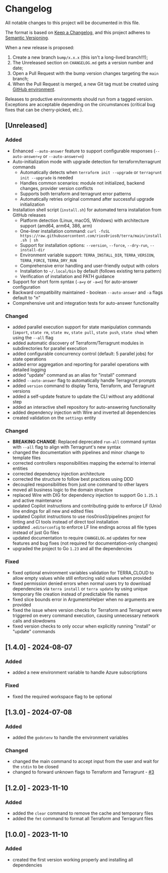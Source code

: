 # Changelog

All notable changes to this project will be documented in this file.

The format is based on [Keep a Changelog](https://keepachangelog.com/en/1.1.0/), and this project adheres to [Semantic Versioning](https://semver.org/spec/v2.0.0.html).

When a new release is proposed:

1. Create a new branch `bump/x.x.x` (this isn't a long-lived branch!!!);
2. The Unreleased section on `CHANGELOG.md` gets a version number and date;
3. Open a Pull Request with the bump version changes targeting the `main` branch;
4. When the Pull Request is merged, a new Git tag must be created using [GitHub environment](https://github.com/rios0rios0/terra/tags).

Releases to productive environments should run from a tagged version.
Exceptions are acceptable depending on the circumstances (critical bug fixes that can be cherry-picked, etc.).

## [Unreleased]

### Added
- Enhanced `--auto-answer` feature to support configurable responses (`--auto-answer=y` or `--auto-answer=n`)
- Auto-initialization mode with upgrade detection for terraform/terragrunt commands
  - Automatically detects when `terraform init --upgrade` or `terragrunt init --upgrade` is needed
  - Handles common scenarios: module not initialized, backend changes, provider version conflicts
  - Supports both terraform and terragrunt error patterns
  - Automatically retries original command after successful upgrade initialization
- Installation shell script (`install.sh`) for automated terra installation from GitHub releases
  - Platform detection (Linux, macOS, Windows) with architecture support (amd64, arm64, 386, arm)
  - One-liner installation command: `curl -fsSL https://raw.githubusercontent.com/rios0rios0/terra/main/install.sh | sh`
  - Support for installation options: `--version`, `--force`, `--dry-run`, `--install-dir`
  - Environment variable support: `TERRA_INSTALL_DIR`, `TERRA_VERSION`, `TERRA_FORCE`, `TERRA_DRY_RUN`
  - Comprehensive error handling and user-friendly output with colors
  - Installation to `~/.local/bin` by default (follows existing terra pattern)
  - Verification of installation and PATH guidance
- Support for short form syntax (`-a=y` or `-a=n`) for auto-answer configuration
- Backward compatibility maintained - boolean `--auto-answer` and `-a` flags default to "n"
- Comprehensive unit and integration tests for auto-answer functionality

### Changed

- added parallel execution support for state manipulation commands (`import`, `state rm`, `state mv`, `state pull`, `state push`, `state show`) when using the `--all` flag
- added automatic discovery of Terraform/Terragrunt modules in subdirectories for parallel execution
- added configurable concurrency control (default: 5 parallel jobs) for state operations
- added error aggregation and reporting for parallel operations with detailed logging
- added "update" command as an alias for "install" command
- added `--auto-answer` flag to automatically handle Terragrunt prompts
- added `version` command to display Terra, Terraform, and Terragrunt versions
- added a self-update feature to update the CLI without any additional step
- added an interactive shell repository for auto-answering functionality
- added dependency injection with Wire and inverted all dependencies
- created validation on the `settings` entity

### Changed

- **BREAKING CHANGE**: Replaced deprecated `run-all` command syntax with `--all` flag to align with Terragrunt's new syntax
- changed the documentation with pipelines and minor change to template files
- corrected controllers responsibilities mapping the external to internal entities
- corrected dependency injection architecture
- corrected the structure to follow best practices using DDD
- decoupled responsibilities from just one command to other layers
- moved all business logic to the domain structure
- replaced Wire with DIG for dependency injection to support Go `1.25.1` and active maintenance
- updated Copilot instructions and contributing guide to enforce LF (Unix) line endings for all new and edited files
- updated Copilot instructions to use rios0rios0/pipelines project for linting and CI tools instead of direct tool installation
- updated `.editorconfig` to enforce LF line endings across all file types instead of just Go files
- updated documentation to require `CHANGELOG.md` updates for new features and bug fixes (not required for documentation-only changes)
- upgraded the project to Go `1.23` and all the dependencies

### Fixed

- fixed optional environment variables validation for TERRA_CLOUD to allow empty values while still enforcing valid values when provided
- fixed permission denied errors when normal users try to download dependencies via `terra install` or `terra update` by using unique temporary file creation instead of predictable file names
- fixed slice bounds error in ArgumentsHelper when no arguments are provided
- fixed the issue where version checks for Terraform and Terragrunt were triggered on every command execution, causing unnecessary network calls and slowdowns
- fixed version checks to only occur when explicitly running "install" or "update" commands

## [1.4.0] - 2024-08-07

### Added

- added a new environment variable to handle Azure subscriptions

### Fixed

- fixed the required workspace flag to be optional

## [1.3.0] - 2024-07-08

### Added

- added the `godotenv` to handle the environment variables

### Changed

- changed the main command to accept input from the user and wait for the `stdin` to be closed
- changed to forward unknown flags to Terraform and Terragrunt - [#3](https://github.com/rios0rios0/terra/issues/3)

## [1.2.0] - 2023-11-10

### Added

- added the `clear` command to remove the cache and temporary files
- added the `fmt` command to format all Terraform and Terragrunt files

## [1.0.0] - 2023-11-10

### Added

- created the first version working properly and installing all dependencies
